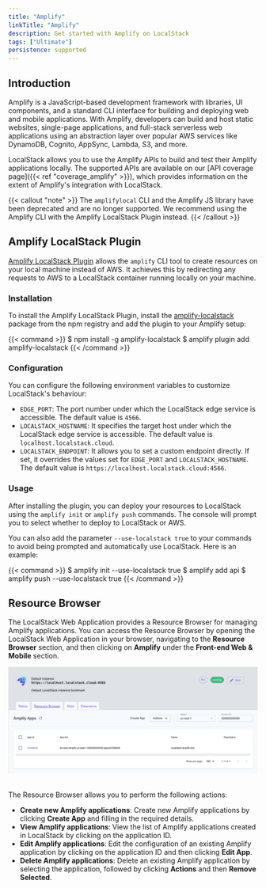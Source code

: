 ```yaml
---
title: "Amplify"
linkTitle: "Amplify"
description: Get started with Amplify on LocalStack
tags: ["Ultimate"]
persistence: supported
---
```


## Introduction

Amplify is a JavaScript-based development framework with libraries, UI components, and a standard CLI interface for building and deploying web and mobile applications.
With Amplify, developers can build and host static websites, single-page applications, and full-stack serverless web applications using an abstraction layer over popular AWS services like DynamoDB, Cognito, AppSync, Lambda, S3, and more.

LocalStack allows you to use the Amplify APIs to build and test their Amplify applications locally.
The supported APIs are available on our [API coverage page]({{< ref "coverage_amplify" >}}), which provides information on the extent of Amplify's integration with LocalStack.

{{< callout "note" >}}
The `amplifylocal` CLI and the Amplify JS library have been deprecated and are no longer supported.
We recommend using the Amplify CLI with the Amplify LocalStack Plugin instead.
{{< /callout >}}

## Amplify LocalStack Plugin

[Amplify LocalStack Plugin](https://github.com/localstack/amplify-localstack) allows the `amplify` CLI tool to create resources on your local machine instead of AWS.
It achieves this by redirecting any requests to AWS to a LocalStack container running locally on your machine.

### Installation

To install the Amplify LocalStack Plugin, install the [amplify-localstack](https://www.npmjs.com/package/amplify-localstack) package from the npm registry and add the plugin to your Amplify setup:

{{< command >}}
$ npm install -g amplify-localstack
$ amplify plugin add amplify-localstack
{{< /command >}}

### Configuration

You can configure the following environment variables to customize LocalStack's behaviour:

- `EDGE_PORT`: The port number under which the LocalStack edge service is accessible.
  The default value is `4566`.
- `LOCALSTACK_HOSTNAME`: It specifies the target host under which the LocalStack edge service is accessible.
  The default value is `localhost.localstack.cloud`.
- `LOCALSTACK_ENDPOINT`: It allows you to set a custom endpoint directly.
  If set, it overrides the values set for `EDGE_PORT` and `LOCALSTACK_HOSTNAME`.
  The default value is `https://localhost.localstack.cloud:4566`.

### Usage

After installing the plugin, you can deploy your resources to LocalStack using the `amplify init` or `amplify push` commands.
The console will prompt you to select whether to deploy to LocalStack or AWS.

You can also add the parameter `--use-localstack true` to your commands to avoid being prompted and automatically use LocalStack.
Here is an example:

{{< command >}}
$ amplify init --use-localstack true
$ amplify add api
$ amplify push --use-localstack true
{{< /command >}}

## Resource Browser

The LocalStack Web Application provides a Resource Browser for managing Amplify applications.
You can access the Resource Browser by opening the LocalStack Web Application in your browser, navigating to the **Resource Browser** section, and then clicking on **Amplify** under the **Front-end Web & Mobile** section.

<img src="amplify-resource-browser.png" alt="Amplify Resource Browser" title="Amplify Resource Browser" width="900" />
<br><br>

The Resource Browser allows you to perform the following actions:

- **Create new Amplify applications**: Create new Amplify applications by clicking **Create App** and filling in the required details.
- **View Amplify applications**: View the list of Amplify applications created in LocalStack by clicking on the application ID.
- **Edit Amplify applications**: Edit the configuration of an existing Amplify application by clicking on the application ID and then clicking **Edit App**.
- **Delete Amplify applications**: Delete an existing Amplify application by selecting the application, followed by clicking **Actions** and then **Remove Selected**.
